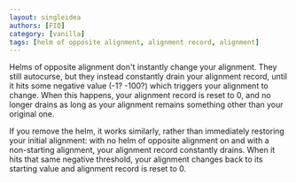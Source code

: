 ```yaml
---
layout: singleidea
authors: [FIQ]
category: [vanilla]
tags: [helm of opposite alignment, alignment record, alignment]
---
```

Helms of opposite alignment don't instantly change your alignment. They still autocurse, but they instead constantly drain your alignment record, until it hits some negative value (-1? -100?) which triggers your alignment to change. When this happens, your alignment record is reset to 0, and no longer drains as long as your alignment remains something other than your original one.

If you remove the helm, it works similarly, rather than immediately restoring your initial alignment: with no helm of opposite alignment on and with a non-starting alignment, your alignment record constantly drains. When it hits that same negative threshold, your alignment changes back to its starting value and alignment record is reset to 0.
